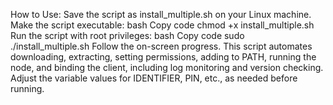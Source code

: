 How to Use:
Save the script as install_multiple.sh on your Linux machine.
Make the script executable:
bash
Copy code
chmod +x install_multiple.sh
Run the script with root privileges:
bash
Copy code
sudo ./install_multiple.sh
Follow the on-screen progress.
This script automates downloading, extracting, setting permissions, adding to PATH, running the node, and binding the client, including log monitoring and version checking. Adjust the variable values for IDENTIFIER, PIN, etc., as needed before running.
